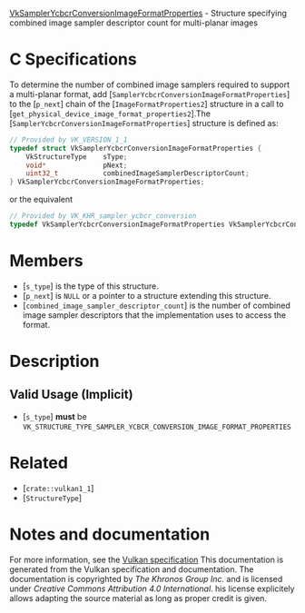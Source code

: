 [VkSamplerYcbcrConversionImageFormatProperties](https://www.khronos.org/registry/vulkan/specs/1.3-extensions/man/html/VkSamplerYcbcrConversionImageFormatProperties.html) - Structure specifying combined image sampler descriptor count for multi-planar images

# C Specifications
To determine the number of combined image samplers required to support a
multi-planar format, add [`SamplerYcbcrConversionImageFormatProperties`]
to the [`p_next`] chain of the [`ImageFormatProperties2`] structure in
a call to [`get_physical_device_image_format_properties2`].The [`SamplerYcbcrConversionImageFormatProperties`] structure is defined
as:
```c
// Provided by VK_VERSION_1_1
typedef struct VkSamplerYcbcrConversionImageFormatProperties {
    VkStructureType    sType;
    void*              pNext;
    uint32_t           combinedImageSamplerDescriptorCount;
} VkSamplerYcbcrConversionImageFormatProperties;
```
or the equivalent
```c
// Provided by VK_KHR_sampler_ycbcr_conversion
typedef VkSamplerYcbcrConversionImageFormatProperties VkSamplerYcbcrConversionImageFormatPropertiesKHR;
```

# Members
- [`s_type`] is the type of this structure.
- [`p_next`] is `NULL` or a pointer to a structure extending this structure.
- [`combined_image_sampler_descriptor_count`] is the number of combined image sampler descriptors that the implementation uses to access the format.

# Description
## Valid Usage (Implicit)
-  [`s_type`] **must**  be `VK_STRUCTURE_TYPE_SAMPLER_YCBCR_CONVERSION_IMAGE_FORMAT_PROPERTIES`

# Related
- [`crate::vulkan1_1`]
- [`StructureType`]

# Notes and documentation
For more information, see the [Vulkan specification](https://www.khronos.org/registry/vulkan/specs/1.3-extensions/html/vkspec.html)
This documentation is generated from the Vulkan specification and documentation.
The documentation is copyrighted by *The Khronos Group Inc.* and is licensed under *Creative Commons Attribution 4.0 International*.
his license explicitely allows adapting the source material as long as proper credit is given.
        
